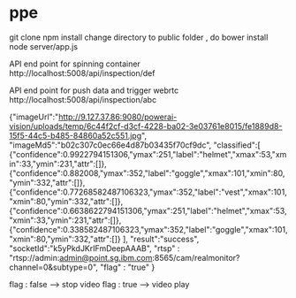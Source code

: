# ppe
git clone
npm install
change directory to public folder , do bower install
node server/app.js 

API end point for spinning container
http://localhost:5008/api/inspection/def 


API end point for push data and trigger webrtc
http://localhost:5008/api/inspection/abc

  {"imageUrl":"http://9.127.37.86:9080/powerai-vision/uploads/temp/6c44f2cf-d3cf-4228-ba02-3e03761e8015/fe1889d8-15f5-44c5-b485-84860a52c551.jpg",
  "imageMd5":"b02c307c0ec66e4d87b03435f70cf9dc",
  "classified":[
  {"confidence":0.9922794151306,"ymax":251,"label":"helmet","xmax":53,"xmin":33,"ymin":231,"attr":[]},
  {"confidence":0.882008,"ymax":352,"label":"goggle","xmax":101,"xmin":80,"ymin":332,"attr":[]},
  {"confidence":0.77268582487106323,"ymax":352,"label":"vest","xmax":101,"xmin":80,"ymin":332,"attr":[]},
  {"confidence":0.6638622794151306,"ymax":251,"label":"helmet","xmax":53,"xmin":33,"ymin":231,"attr":[]},
  {"confidence":0.338582487106323,"ymax":352,"label":"goggle","xmax":101,"xmin":80,"ymin":332,"attr":[]}
  ],
  "result":"success",
   "socketId":"k5yPkdJKrIFmDeepAAAB",
  "rtsp" : "rtsp://admin:admin@point.sg.ibm.com:8565/cam/realmonitor?channel=0&subtype=0",
  "flag" : "true"
  }
  
  
  flag : false  --> stop video
  flag : true  --> video play
  
 
